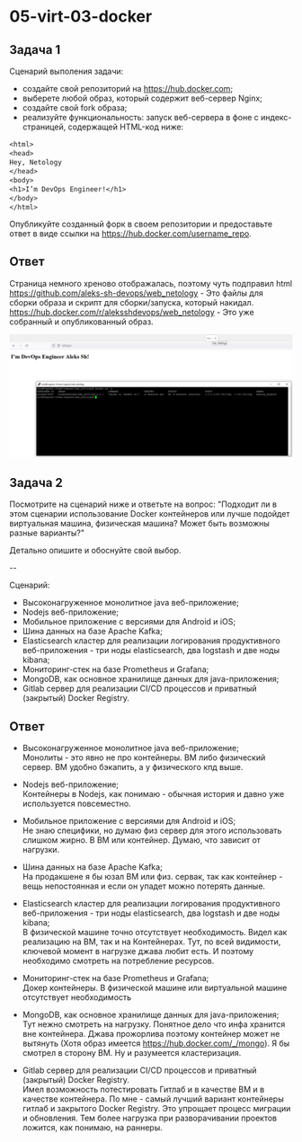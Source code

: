 # 05-virt-03-docker

## Задача 1

Сценарий выполения задачи:

- создайте свой репозиторий на https://hub.docker.com;
- выберете любой образ, который содержит веб-сервер Nginx;
- создайте свой fork образа;
- реализуйте функциональность:
запуск веб-сервера в фоне с индекс-страницей, содержащей HTML-код ниже:
```
<html>
<head>
Hey, Netology
</head>
<body>
<h1>I’m DevOps Engineer!</h1>
</body>
</html>
```
Опубликуйте созданный форк в своем репозитории и предоставьте ответ в виде ссылки на https://hub.docker.com/username_repo.

## Ответ

Страница немного хреново отображалась, поэтому чуть подправил html  
https://github.com/aleks-sh-devops/web_netology - Это файлы для сборки образа и скрипт для сборки/запуска, который накидал.  
https://hub.docker.com/r/aleksshdevops/web_netology - Это уже собранный и опубликованный образ.  

![screen1](1.png)

## Задача 2

Посмотрите на сценарий ниже и ответьте на вопрос:
"Подходит ли в этом сценарии использование Docker контейнеров или лучше подойдет виртуальная машина, физическая машина? Может быть возможны разные варианты?"

Детально опишите и обоснуйте свой выбор.

--

Сценарий:

- Высоконагруженное монолитное java веб-приложение;
- Nodejs веб-приложение;
- Мобильное приложение c версиями для Android и iOS;
- Шина данных на базе Apache Kafka;
- Elasticsearch кластер для реализации логирования продуктивного веб-приложения - три ноды elasticsearch, два logstash и две ноды kibana;
- Мониторинг-стек на базе Prometheus и Grafana;
- MongoDB, как основное хранилище данных для java-приложения;
- Gitlab сервер для реализации CI/CD процессов и приватный (закрытый) Docker Registry.

## Ответ
- Высоконагруженное монолитное java веб-приложение;  
Монолиты - это явно не про контейнеры. ВМ либо физический сервер. ВМ удобно бэкапить, а у физического кпд выше.  

- Nodejs веб-приложение;  
Контейнеры в Nodejs, как понимаю - обычная история и давно уже используется повсеместно.   

- Мобильное приложение c версиями для Android и iOS;  
Не знаю специфики, но думаю физ сервер для этого использовать слишком жирно. В ВМ или контейнер. Думаю, что зависит от нагрузки.  

- Шина данных на базе Apache Kafka;  
На продакшене я бы юзал ВМ или физ. сервак, так как контейнер - вещь непостоянная и если он упадет можно потерять данные.  

- Elasticsearch кластер для реализации логирования продуктивного веб-приложения - три ноды elasticsearch, два logstash и две ноды kibana;  
В физической машине точно отсутствует необходимость. Видел как реализацию на ВМ, так и на Контейнерах. Тут, по всей видимости, ключевой момент в нагрузке джава любит есть. И поэтому необходимо смотреть на потребление ресурсов.  

- Мониторинг-стек на базе Prometheus и Grafana;  
Докер контейнеры. В физической машине или виртуальной машине отсутствует необходимость  

- MongoDB, как основное хранилище данных для java-приложения;  
Тут нeжно смотреть на нагрузку. Понятное дело что инфа хранится вне контейнера. Джава прожорлива поэтому контейнер может не вытянуть (Хотя образ имеется https://hub.docker.com/_/mongo). Я бы смотрел в сторону ВМ. Ну и разумеется кластеризация.  

- Gitlab сервер для реализации CI/CD процессов и приватный (закрытый) Docker Registry.  
Имел возможность потестировать Гитлаб и в качестве ВМ и в качестве контейнера. По мне - самый лучший вариант контейнеры гитлаб и закрытого Docker Registry. Это упрощает процесс миграции и обновления. Тем более нагрузка при разворачивании проектов ложится, как понимаю, на раннеры.
